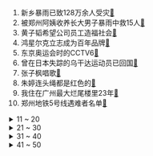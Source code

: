 1. 新乡暴雨已致128万余人受灾[:link:](https://s.weibo.com/weibo?q=%23新乡暴雨已致128万余人受灾%23&Refer=top)
2. 被郑州阿姨收养长大男子暴雨中救15人[:link:](https://s.weibo.com/weibo?q=%23被郑州阿姨收养长大男子暴雨中救15人%23&Refer=top)
3. 黄子韬希望公司员工造福社会[:link:](https://s.weibo.com/weibo?q=%23黄子韬希望公司员工造福社会%23&Refer=top)
4. 鸿星尔克立志成为百年品牌[:link:](https://s.weibo.com/weibo?q=%23鸿星尔克立志成为百年品牌%23&Refer=top)
5. 东京奥运会时的CCTV6[:link:](https://s.weibo.com/weibo?q=%23东京奥运会时的CCTV6%23&Refer=top)
6. 曾在日本失踪的乌干达运动员已回国[:link:](https://s.weibo.com/weibo?q=%23曾在日本失踪的乌干达运动员已回国%23&Refer=top)
7. 张子枫唱歌[:link:](https://s.weibo.com/weibo?q=%23张子枫唱歌%23&Refer=top)
8. 朱婷连头绳都是红色的[:link:](https://s.weibo.com/weibo?q=%23朱婷连头绳都是红色的%23&Refer=top)
9. 我住在广州最大烂尾楼里23年[:link:](https://s.weibo.com/weibo?q=%23我住在广州最大烂尾楼里23年%23&Refer=top)
10. 郑州地铁5号线遇难者名单[:link:](https://s.weibo.com/weibo?q=%23郑州地铁5号线遇难者名单%23&Refer=top)
<details>
<summary>11 ~ 20</summary>

11. 杨倩王璐瑶冲击首金[:link:](https://s.weibo.com/weibo?q=%23杨倩王璐瑶冲击首金%23&Refer=top)
12. 奥运会官方给运动员的礼物[:link:](https://s.weibo.com/weibo?q=%23奥运会官方给运动员的礼物%23&Refer=top)
13. 下届奥运会 街舞[:link:](https://s.weibo.com/weibo?q=%23下届奥运会%20街舞%23&Refer=top)
14. 张艺兴湘江水舞台好炸[:link:](https://s.weibo.com/weibo?q=%23张艺兴湘江水舞台好炸%23&Refer=top)
15. 这是什么阴间开幕式[:link:](https://s.weibo.com/weibo?q=%23这是什么阴间开幕式%23&Refer=top)
16. 顶楼3停播[:link:](https://s.weibo.com/weibo?q=%23顶楼3停播%23&Refer=top)
17. 上海暴雨[:link:](https://s.weibo.com/weibo?q=%23上海暴雨%23&Refer=top)
18. 维他奶[:link:](https://s.weibo.com/weibo?q=%23维他奶%23&Refer=top)
19. 国外观众看完开幕式的心情[:link:](https://s.weibo.com/weibo?q=%23国外观众看完开幕式的心情%23&Refer=top)
20. 2008年北京奥运会开幕式[:link:](https://s.weibo.com/weibo?q=%232008年北京奥运会开幕式%23&Refer=top)
</details>
<details>
<summary>21 ~ 30</summary>

21. 英国牌子写中文英国[:link:](https://s.weibo.com/weibo?q=%23英国牌子写中文英国%23&Refer=top)
22. 火炬交接BGM神似鬼子进村[:link:](https://s.weibo.com/weibo?q=%23火炬交接BGM神似鬼子进村%23&Refer=top)
23. 北京欢迎你yyds[:link:](https://s.weibo.com/weibo?q=%23北京欢迎你yyds%23&Refer=top)
24. 明星可以有多接地气[:link:](https://s.weibo.com/weibo?q=%23明星可以有多接地气%23&Refer=top)
25. 浙江外卖平台或将缩小配送范围[:link:](https://s.weibo.com/weibo?q=%23浙江外卖平台或将缩小配送范围%23&Refer=top)
26. 没有羽生结弦[:link:](https://s.weibo.com/weibo?q=%23没有羽生结弦%23&Refer=top)
27. 汪苏泷普通爱情故事[:link:](https://s.weibo.com/weibo?q=%23汪苏泷普通爱情故事%23&Refer=top)
28. 东京奥运会首个比赛日[:link:](https://s.weibo.com/weibo?q=%23东京奥运会首个比赛日%23&Refer=top)
29. 郑州一男子隧道涨水前吼出车主[:link:](https://s.weibo.com/weibo?q=%23郑州一男子隧道涨水前吼出车主%23&Refer=top)
30. 东京奥运开幕式[:link:](https://s.weibo.com/weibo?q=%23东京奥运开幕式%23&Refer=top)
</details>
<details>
<summary>31 ~ 40</summary>

31. 以为火炬手是吉克隽逸[:link:](https://s.weibo.com/weibo?q=%23以为火炬手是吉克隽逸%23&Refer=top)
32. 杭州暴雨[:link:](https://s.weibo.com/weibo?q=%23杭州暴雨%23&Refer=top)
33. 莫铭离婚状态[:link:](https://s.weibo.com/weibo?q=%23莫铭离婚状态%23&Refer=top)
34. 中国台北[:link:](https://s.weibo.com/weibo?q=%23中国台北%23&Refer=top)
35. 台风[:link:](https://s.weibo.com/weibo?q=%23台风%23&Refer=top)
36. 点火仪式就这[:link:](https://s.weibo.com/weibo?q=%23点火仪式就这%23&Refer=top)
37. 数码宝贝BGM[:link:](https://s.weibo.com/weibo?q=%23数码宝贝BGM%23&Refer=top)
38. 郑州500多流浪猫狗被困半山腰[:link:](https://s.weibo.com/weibo?q=%23郑州500多流浪猫狗被困半山腰%23&Refer=top)
39. 向往的生活四重奏我爱你中国[:link:](https://s.weibo.com/weibo?q=%23向往的生活四重奏我爱你中国%23&Refer=top)
40. 难民代表团 心酸[:link:](https://s.weibo.com/weibo?q=%23难民代表团%20心酸%23&Refer=top)
</details>
<details>
<summary>41 ~ 50</summary>

41. 奥运会的意义是让全世界相聚在一起[:link:](https://s.weibo.com/weibo?q=%23奥运会的意义是让全世界相聚在一起%23&Refer=top)
42. 郎朗吉娜四手联弹我和我的祖国[:link:](https://s.weibo.com/weibo?q=%23郎朗吉娜四手联弹我和我的祖国%23&Refer=top)
43. 迟发性溺水[:link:](https://s.weibo.com/weibo?q=%23迟发性溺水%23&Refer=top)
44. 美国奥运代表团约100名运动员未接种疫苗[:link:](https://s.weibo.com/weibo?q=%23美国奥运代表团约100名运动员未接种疫苗%23&Refer=top)
45. 东京奥运会今日看点[:link:](https://s.weibo.com/weibo?q=%23东京奥运会今日看点%23&Refer=top)
46. 东部机场集团董事长冯军被暂停职务[:link:](https://s.weibo.com/weibo?q=%23东部机场集团董事长冯军被暂停职务%23&Refer=top)
47. 郑州大润发员工日记看哭了[:link:](https://s.weibo.com/weibo?q=%23郑州大润发员工日记看哭了%23&Refer=top)
48. 还以为奥运会转播了贞子[:link:](https://s.weibo.com/weibo?q=%23还以为奥运会转播了贞子%23&Refer=top)
49. 黄码[:link:](https://s.weibo.com/weibo?q=%23黄码%23&Refer=top)
50. 永野芽郁确诊新冠[:link:](https://s.weibo.com/weibo?q=%23永野芽郁确诊新冠%23&Refer=top)
</details>